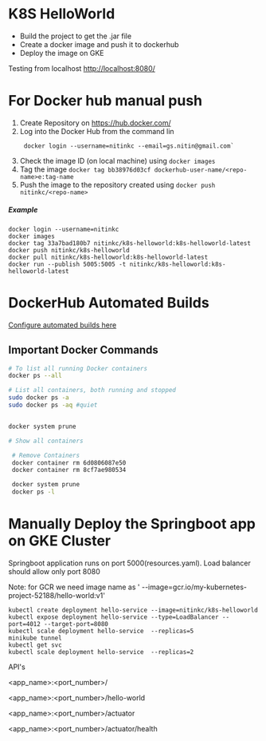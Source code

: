 # K8S HelloWorld
- Build the project to get the .jar file
- Create a docker image and push it to dockerhub
- Deploy the image on GKE

Testing from localhost [http://localhost:8080/](http://localhost:8080/)

# For Docker hub manual push
1. Create Repository on https://hub.docker.com/<repo-name>
2. Log into the Docker Hub from the command lin
   ```shell
    docker login --username=nitinkc --email=gs.nitin@gmail.com`
   ```
2. Check the image ID (on local machine) using `docker images`
3. Tag the image `docker tag bb38976d03cf dockerhub-user-name/<repo-name>e:tag-name`
4. Push the image to the repository created using `docker push nitinkc/<repo-name>`

##### Example
```shell
docker login --username=nitinkc
docker images
docker tag 33a7bad180b7 nitinkc/k8s-helloworld:k8s-helloworld-latest
docker push nitinkc/k8s-helloworld
docker pull nitinkc/k8s-helloworld:k8s-helloworld-latest
docker run --publish 5005:5005 -t nitinkc/k8s-helloworld:k8s-helloworld-latest
```

# DockerHub Automated Builds
[Configure automated builds here](https://docs.docker.com/docker-hub/builds/)

## Important Docker Commands

```sh
# To list all running Docker containers
docker ps --all

# List all containers, both running and stopped
sudo docker ps -a
sudo docker ps -aq #quiet


docker system prune

# Show all containers

 # Remove Containers
 docker container rm 6d0806087e50
 docker container rm 8cf7ae980534

 docker system prune
 docker ps -l
```


# Manually Deploy the Springboot app on GKE Cluster

Springboot application runs on port 5000(resources.yaml). Load balancer should allow only port 8080

 Note: for GCR we need image name as ' --image=gcr.io/my-kubernetes-project-52188/hello-world:v1'

```shell
kubectl create deployment hello-service --image=nitinkc/k8s-helloworld
kubectl expose deployment hello-service --type=LoadBalancer --port=4012 --target-port=8080
kubectl scale deployment hello-service  --replicas=5
minikube tunnel
kubectl get svc
kubectl scale deployment hello-service  --replicas=2
```

API's

<app_name>:<port_number>/

<app_name>:<port_number>/hello-world

<app_name>:<port_number>/actuator

<app_name>:<port_number>/actuator/health